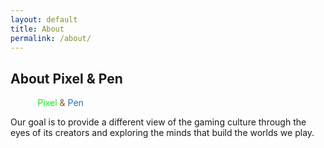 ```yaml
---
layout: default
title: About
permalink: /about/
---
```


## About Pixel & Pen

<span style="color:#ffffff;">About</span> 
<span style="color:#0ff115;">Pixel</span> 
<span style="color:#8b5a2b;">&</span> 
<span style="color:#1e73be;">Pen</span>

Our goal is to provide a different view of the gaming culture through the eyes of its creators and exploring the minds that build the worlds we play.
